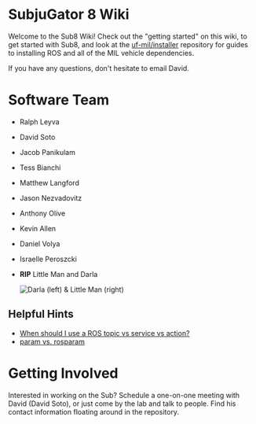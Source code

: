 # SubjuGator 8 Wiki

Welcome to the Sub8 Wiki! Check out the "getting started" on this wiki, to get started with Sub8, and look at the [uf-mil/installer](https://github.com/uf-mil/installer) repository for guides to installing ROS and all of the MIL vehicle dependencies.

If you have any questions, don't hesitate to email David.

# Software Team

* Ralph Leyva

* David Soto

* Jacob Panikulam

* Tess Bianchi

* Matthew Langford

* Jason Nezvadovitz

* Anthony Olive

* Kevin Allen

* Daniel Volya

* Israelle Peroszcki

* **RIP** Little Man and Darla 

    ![Darla (left) & Little Man (right)](http://s31.postimg.org/s370klg23/IMG_20160423_014247.jpg)

## Helpful Hints
* [When should I use a ROS topic vs service vs action?](http://answers.ros.org/question/11834/when-should-i-use-topics-vs-services-vs-actionlib-actions-vs-dynamic_reconfigure/)
* [param vs. rosparam](http://answers.ros.org/question/37916/when-to-use-param-and-rosparam-on-launch-file/)

# Getting Involved

Interested in working on the Sub? Schedule a one-on-one meeting with David (David Soto), or just come by the lab and talk to people. Find his contact information floating around in the repository.